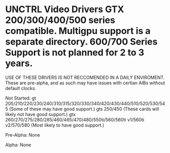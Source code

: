 # UNCTRL Video Drivers GTX 200/300/400/500 series compatible. Multigpu support is a separate directory. 600/700 Series Support is not planned for 2 to 3 years.

USE OF THESE DRIVERS IS NOT RECCOMENDED IN A DAILY ENVIROMENT. These are pre-alpha, and as such may have issues with certian AIBs without default clocks.

Not Started:
gt 205/210/220/230/240/310/315/320/330/340/420/430/440/510/520/530/545 (Some of these may have good support.)
gts 250/450 (These cards will likely not have good support.)
gtx 260/270/275/280/285/460/465/470/480/550ti/560/560ti v1/560ti v2/570/580 (Most likely to have good support.)

Pre-Alpha:
None

Alpha:
None
